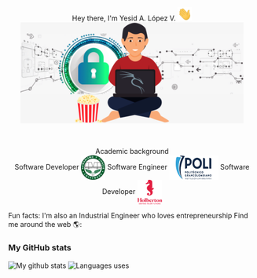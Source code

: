 <!-- Portada -->
<p align="center">
Hey there, I'm Yesid A. López V. <img src="Images/Greeting.gif" width="29px"><br>
<img src="Images/Yesid2.png" width="90%" height="10%'"></p><br>

<p align="center">
Academic background<br>
Software Developer <img align="center" src="Images/logo_cotecnova.png" height="50" width="50" alt="COTECNOVA"> 
Software Engineer  <img align="center" src="Images/logo_poli.png" height="50" width="100" alt="POLI">
Software Developer <img align="center" src="Images/logo_holberton.png" height="50" width="50" alt="Holberton">
</p>
<p>
Fun facts: I'm also an Industrial Engineer who loves entrepreneurship 
Find me around the web 🌎:
</p>

<p align="center">
<h3>My GitHub stats</h3>
<img align="center" height="150" width="320" alt="My github stats" src="https://github-readme-stats.vercel.app/api?username=Yesid4Code&hide=stars&count_private=true&show_icons=true&title_color=da1499&text_color=00a7dc&icon_color=ffde2f&bg_color=ffffff">
<img align="center" height="150" width="320" alt="Languages uses" src="https://github-readme-stats.vercel.app/api/top-langs/?username=Yesid4Code&layout=compact&langs_count=6&title_color=da1499&text_color=00a7d">
</p>
